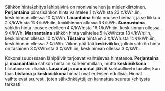 Sähkön hintakehitys lähipäivinä on monivaiheinen ja mielenkiintoinen. **Perjantaina** pörssisähkön hinta vaihtelee 1 ¢/kWh:sta 23 ¢/kWh:iin, keskihinnan ollessa 10 ¢/kWh. **Lauantaina** hinta nousee hieman, ja se liikkuu 2 ¢/kWh:sta 13 ¢/kWh:iin, keskihinnan ollessa 8 ¢/kWh. **Sunnuntaina** sähkön hinta nousee edelleen 4 ¢/kWh:sta 16 ¢/kWh:iin, keskihinnan ollessa 9 ¢/kWh. **Maanantaina** sähkön hinta vaihtelee 5 ¢/kWh:sta 18 ¢/kWh:iin, keskihinnan ollessa 10 ¢/kWh. **Tiistaina** hinta on 3 ¢/kWh:sta 14 ¢/kWh:iin, keskihinnan ollessa 7 ¢/kWh. Viikon päättää **keskiviikko**, jolloin sähkön hinta on tasainen 3 ¢/kWh:sta 3 ¢/kWh:iin, keskihinnan ollessa 3 ¢/kWh.

Kokonaisuudessaan lähipäivät tarjoavat vaihtelevaa hintatasoa. **Perjantaina** ja **maanantaina** sähkön hinta on korkeimmillaan, mutta **keskiviikkona** hintataso on alhaisin. **Lauantai** ja **sunnuntai** jäävät kohtuulliselle tasolle, kun taas **tiistaina** ja **keskiviikkona** hinnat ovat erityisen edullisia. Hinnat vaihtelevat suuresti, joten sähkönkäyttäjien kannattaa seurata kehitystä tarkasti.